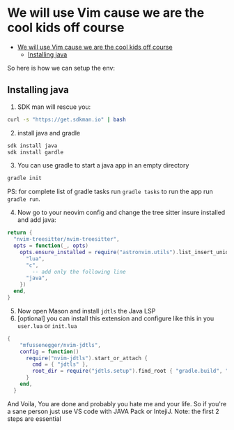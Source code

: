 # We will use Vim cause we are the cool kids off course

<!--toc:start-->

- [We will use Vim cause we are the cool kids off course](#we-will-use-vim-cause-we-are-the-cool-kids-off-course)
  - [Installing java](#installing-java)
  <!--toc:end-->

So here is how we can setup the env:

## Installing java

1. SDK man will rescue you:

```bash
curl -s "https://get.sdkman.io" | bash
```

2. install java and gradle

```bash
sdk install java
sdk install gardle
```

3. You can use gradle to start a java app in an empty directory

```bash
gradle init
```

PS: for complete list of gradle tasks run `gradle tasks` to run the app run `gradle run`.

4. Now go to your neovim config and change the tree sitter insure installed and add java:

```lua
return {
  "nvim-treesitter/nvim-treesitter",
  opts = function(_, opts)
    opts.ensure_installed = require("astronvim.utils").list_insert_unique(opts.ensure_installed, {
      "lua",
      "c",
        -- add only the following line
      "java",
    })
  end,
}

```

5. Now open Mason and install `jdtls` the Java LSP
6. [optional] you can install this extension and configure like this in you `user.lua` or `init.lua`

```lua
{
    "mfussenegger/nvim-jdtls",
    config = function()
      require("nvim-jdtls").start_or_attach {
        cmd = { "jdtls" },
        root_dir = require("jdtls.setup").find_root { "gradle.build", "pom.xml", ".git" },
      }
    end,
  }

```

And Voila, You are done and probably you hate me and your life. So if you're a sane person just
use VS code with JAVA Pack or IntejiJ.
Note: the first 2 steps are essential
